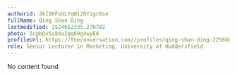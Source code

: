 ```yaml
---
authorid: 3kISKFsULYqWi2OYigc6se
fullName: Qing Shan Ding
lastmodified: 1524652335.270782
photo: 5cpbDv5z84aIqqK0g4wyE8
profileUrl: https://theconversation.com//profiles/qing-shan-ding-225668
role: Senior Lecturer in Marketing, University of Huddersfield
---
```

No content found